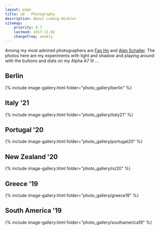```yaml
---
layout: page
title: LW - Photography
description: About Ludwig Winkler
sitemap:
    priority: 0.7
    lastmod: 2017-11-02
    changefreq: weekly
---
```


Among my most admired photographers are [Fan Ho](https://fanho-forgetmenot.com/portrait-of-hong-kong-1) and [Alan Schaller](http://alanschaller.com).
The photos here are my experiments with light and shadow and playing around with the buttons and dials on my Alpha A7 III ...

## Berlin
{% include image-gallery.html folder="photo_gallery/berlin" %}

## Italy '21
{% include image-gallery.html folder="photo_gallery/italy21" %}

## Portugal '20
{% include image-gallery.html folder="photo_gallery/portugal20" %}

## New Zealand '20
{% include image-gallery.html folder="photo_gallery/nz20" %}

## Greece '19
{% include image-gallery.html folder="photo_gallery/greece19" %}

## South America '19
{% include image-gallery.html folder="photo_gallery/southamerica19" %}